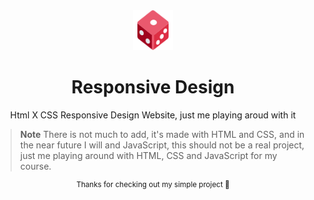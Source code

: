 <div align="center">
   <img src="https://raw.githubusercontent.com/twitter/twemoji/d94f4cf793e6d5ca592aa00f58a88f6a4229ad43/assets/svg/1f3b2.svg" width="64">
 <h1>Responsive Design</h1>
 <p>Html X CSS Responsive Design Website, just me playing aroud with it</p>
</div> 

> **Note**
> There is not much to add, it's made with HTML and CSS, and in the near future I will and JavaScript, this should not be a real project, just me playing around with HTML, CSS and JavaScript for my course.

<div align="center">
  <sup> Thanks for checking out my simple project 👋</sup>
</div>
